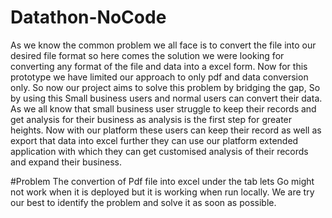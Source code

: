 # Datathon-NoCode
As we know the common problem we all face is to convert the file into our desired file format so here comes the solution we were looking for converting any format of the file and data into a excel form.​
Now for this prototype we have limited our approach to only pdf and data conversion only. So now our project aims to solve this problem by bridging the gap, So by using this Small business users and normal users can convert their data.​
As we all know that small business user struggle to keep their records and get analysis for their business as analysis is the first step for greater heights. Now with our platform these users can keep their record as well as export that data into excel further they can use our platform extended application with which they can get customised analysis of their records and expand their business. ​


#Problem
The convertion of Pdf file into excel under the tab lets Go might not work when it is deployed but it is working when run locally. We are try our best to identify the problem and solve it as soon as possible.
